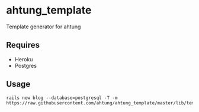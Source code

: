 # ahtung_template
Template generator for ahtung

## Requires

- Heroku
- Postgres

## Usage

    rails new blog --database=postgresql -T -m https://raw.githubusercontent.com/ahtung/ahtung_template/master/lib/template.rb
